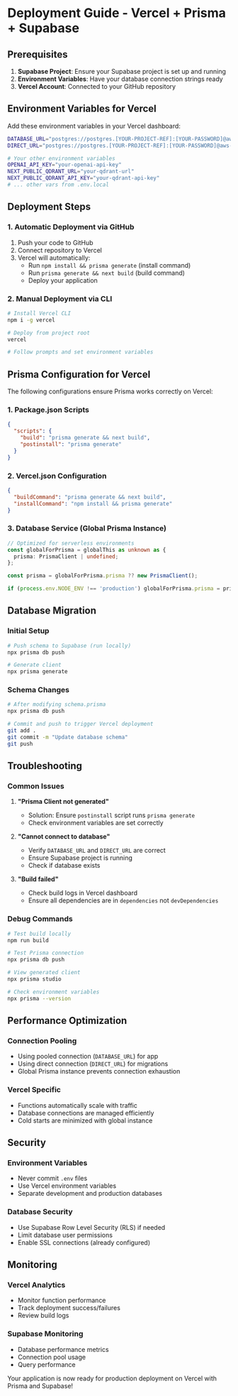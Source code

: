 # Deployment Guide - Vercel + Prisma + Supabase

## Prerequisites

1. **Supabase Project**: Ensure your Supabase project is set up and running
2. **Environment Variables**: Have your database connection strings ready
3. **Vercel Account**: Connected to your GitHub repository

## Environment Variables for Vercel

Add these environment variables in your Vercel dashboard:

```bash
DATABASE_URL="postgres://postgres.[YOUR-PROJECT-REF]:[YOUR-PASSWORD]@aws-0-[REGION].pooler.supabase.com:6543/postgres?sslmode=require&supa=base-pooler.x"
DIRECT_URL="postgres://postgres.[YOUR-PROJECT-REF]:[YOUR-PASSWORD]@aws-0-[REGION].pooler.supabase.com:5432/postgres?sslmode=require"

# Your other environment variables
OPENAI_API_KEY="your-openai-api-key"
NEXT_PUBLIC_QDRANT_URL="your-qdrant-url"
NEXT_PUBLIC_QDRANT_API_KEY="your-qdrant-api-key"
# ... other vars from .env.local
```

## Deployment Steps

### 1. Automatic Deployment via GitHub

1. Push your code to GitHub
2. Connect repository to Vercel
3. Vercel will automatically:
   - Run `npm install && prisma generate` (install command)
   - Run `prisma generate && next build` (build command)
   - Deploy your application

### 2. Manual Deployment via CLI

```bash
# Install Vercel CLI
npm i -g vercel

# Deploy from project root
vercel

# Follow prompts and set environment variables
```

## Prisma Configuration for Vercel

The following configurations ensure Prisma works correctly on Vercel:

### 1. Package.json Scripts
```json
{
  "scripts": {
    "build": "prisma generate && next build",
    "postinstall": "prisma generate"
  }
}
```

### 2. Vercel.json Configuration
```json
{
  "buildCommand": "prisma generate && next build",
  "installCommand": "npm install && prisma generate"
}
```

### 3. Database Service (Global Prisma Instance)
```typescript
// Optimized for serverless environments
const globalForPrisma = globalThis as unknown as {
  prisma: PrismaClient | undefined;
};

const prisma = globalForPrisma.prisma ?? new PrismaClient();

if (process.env.NODE_ENV !== 'production') globalForPrisma.prisma = prisma;
```

## Database Migration

### Initial Setup
```bash
# Push schema to Supabase (run locally)
npx prisma db push

# Generate client
npx prisma generate
```

### Schema Changes
```bash
# After modifying schema.prisma
npx prisma db push

# Commit and push to trigger Vercel deployment
git add .
git commit -m "Update database schema"
git push
```

## Troubleshooting

### Common Issues

1. **"Prisma Client not generated"**
   - Solution: Ensure `postinstall` script runs `prisma generate`
   - Check environment variables are set correctly

2. **"Cannot connect to database"**
   - Verify `DATABASE_URL` and `DIRECT_URL` are correct
   - Ensure Supabase project is running
   - Check if database exists

3. **"Build failed"**
   - Check build logs in Vercel dashboard
   - Ensure all dependencies are in `dependencies` not `devDependencies`

### Debug Commands

```bash
# Test build locally
npm run build

# Test Prisma connection
npx prisma db push

# View generated client
npx prisma studio

# Check environment variables
npx prisma --version
```

## Performance Optimization

### Connection Pooling
- Using pooled connection (`DATABASE_URL`) for app
- Using direct connection (`DIRECT_URL`) for migrations
- Global Prisma instance prevents connection exhaustion

### Vercel Specific
- Functions automatically scale with traffic
- Database connections are managed efficiently
- Cold starts are minimized with global instance

## Security

### Environment Variables
- Never commit `.env` files
- Use Vercel environment variables
- Separate development and production databases

### Database Security
- Use Supabase Row Level Security (RLS) if needed
- Limit database user permissions
- Enable SSL connections (already configured)

## Monitoring

### Vercel Analytics
- Monitor function performance
- Track deployment success/failures
- Review build logs

### Supabase Monitoring
- Database performance metrics
- Connection pool usage
- Query performance

Your application is now ready for production deployment on Vercel with Prisma and Supabase!
